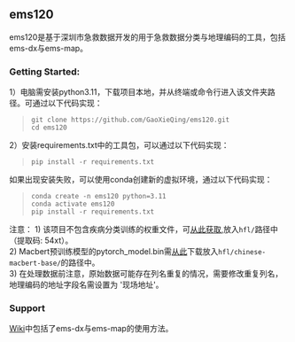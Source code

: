 ## ems120
ems120是基于深圳市急救数据开发的用于急救数据分类与地理编码的工具，包括ems-dx与ems-map。
### Getting Started:
1）电脑需安装python3.11，下载项目本地，并从终端或命令行进入该文件夹路径。可通过以下代码实现：
> `git clone https://github.com/GaoXieQing/ems120.git` \
> `cd ems120`

2）安装requirements.txt中的工具包，可以通过以下代码实现：
> `pip install -r requirements.txt`

如果出现安装失败，可以使用conda创建新的虚拟环境，通过以下代码实现：
> `conda create -n ems120 python=3.11`\
> `conda activate ems120`\
> `pip install -r requirements.txt`

注意： 1) 该项目不包含疾病分类训练的权重文件，可[从此获取](https://pan.baidu.com/s/1Awxmz9282IK-Da1d3Vw2Zg),放入`hfl/`路径中（提取码: 54xt）。\
      2) Macbert预训练模型的pytorch_model.bin需[从此](https://huggingface.co/hfl/chinese-macbert-base/tree/main)下载放入`hfl/chinese-macbert-base/`的路径中。\
      3) 在处理数据前注意，原始数据可能存在列名重复的情况，需要修改重复列名，地理编码的地址字段名需设置为 '现场地址'。
    

### Support
[Wiki](https://github.com/GaoXieQing/ems120/wiki)中包括了ems-dx与ems-map的使用方法。

